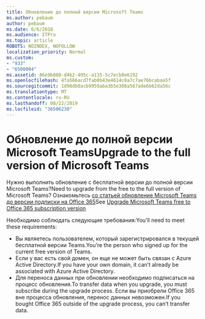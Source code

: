 ```yaml
---
title: Обновление до полной версии Microsoft Teams
ms.author: pebaum
author: pebaum
ms.date: 6/6/2018
ms.audience: ITPro
ms.topic: article
ROBOTS: NOINDEX, NOFOLLOW
localization_priority: Normal
ms.custom:
- "933"
- "6500004"
ms.assetid: 86e9b860-d4b2-495c-a135-5c7ecb8e6192
ms.openlocfilehash: 4fa566acd7fab0b43e4614c8a7c7ae76bcabaa5f
ms.sourcegitcommit: 1d98db8acb9959aba3b5e308a567ade6b62da56c
ms.translationtype: MT
ms.contentlocale: ru-RU
ms.lasthandoff: 08/22/2019
ms.locfileid: "36506230"
---
```

# <a name="upgrade-to-the-full-version-of-microsoft-teams"></a><span data-ttu-id="b83ff-102">Обновление до полной версии Microsoft Teams</span><span class="sxs-lookup"><span data-stu-id="b83ff-102">Upgrade to the full version of Microsoft Teams</span></span>

<span data-ttu-id="b83ff-103">Нужно выполнить обновление с бесплатной версии до полной версии Microsoft Teams?</span><span class="sxs-lookup"><span data-stu-id="b83ff-103">Need to upgrade from the free to the full version of Microsoft Teams?</span></span> <span data-ttu-id="b83ff-104">Ознакомьтесь [со статьей обновление Microsoft Teams до версии подписки на Office 365](https://docs.microsoft.com/microsoftteams/upgrade-freemium)</span><span class="sxs-lookup"><span data-stu-id="b83ff-104">See [Upgrade Microsoft Teams free to Office 365 subscription version](https://docs.microsoft.com/microsoftteams/upgrade-freemium)</span></span>

<span data-ttu-id="b83ff-105">Необходимо соблюдать следующие требования:</span><span class="sxs-lookup"><span data-stu-id="b83ff-105">You’ll need to meet these requirements:</span></span>

- <span data-ttu-id="b83ff-106">Вы являетесь пользователем, который зарегистрировался в текущей бесплатной версии Teams.</span><span class="sxs-lookup"><span data-stu-id="b83ff-106">You’re the person who signed up for the current free version of Teams.</span></span>
- <span data-ttu-id="b83ff-107">Если у вас есть свой домен, он еще не может быть связан с Azure Active Directory.</span><span class="sxs-lookup"><span data-stu-id="b83ff-107">If you have your own domain, it can’t already be associated with Azure Active Directory.</span></span>
- <span data-ttu-id="b83ff-108">Для переноса данных при обновлении необходимо подписаться на процесс обновления.</span><span class="sxs-lookup"><span data-stu-id="b83ff-108">To transfer data when you upgrade, you must subscribe during the upgrade process.</span></span> <span data-ttu-id="b83ff-109">Если вы приобрели Office 365 вне процесса обновления, перенос данных невозможен.</span><span class="sxs-lookup"><span data-stu-id="b83ff-109">If you bought Office 365 outside of the upgrade process, you can’t transfer data.</span></span>
